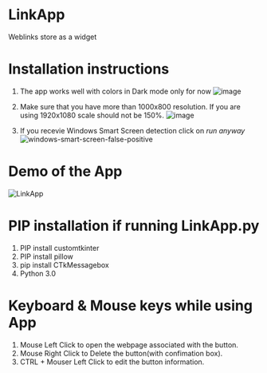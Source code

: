 # LinkApp
Weblinks store as a widget

# Installation instructions
1. The app works well with colors in Dark mode only for now
![image](https://github.com/shrivatsahosabettu/LinkApp/assets/12061573/99a4ed33-c6a5-4a4f-9095-8c8c78afa8bf)

2. Make sure that you have more than 1000x800 resolution. If you are using 1920x1080 scale should not be 150%.
![image](https://github.com/shrivatsahosabettu/LinkApp/assets/12061573/1c458f7d-e154-41b9-9f3b-ed1514a7b952)

3. If you recevie Windows Smart Screen detection click on _run anyway_
![windows-smart-screen-false-positive](https://github.com/shrivatsahosabettu/LinkApp/assets/12061573/2ea1a14a-1bcb-462d-b2ec-d1f2c802296c)

# Demo of the App
![LinkApp](https://github.com/shrivatsahosabettu/LinkApp/assets/12061573/9430e1ee-16e5-4d77-b035-db9fd8c9caa2)

# PIP installation if running LinkApp.py
1. PIP install customtkinter
2. PIP install pillow
3. pip install CTkMessagebox
4. Python 3.0

# Keyboard & Mouse keys while using App
1. Mouse Left Click to open the webpage associated with the button.
2. Mouse Right Click to Delete the button(with confimation box).
3. CTRL + Mouser Left Click to edit the button information.
